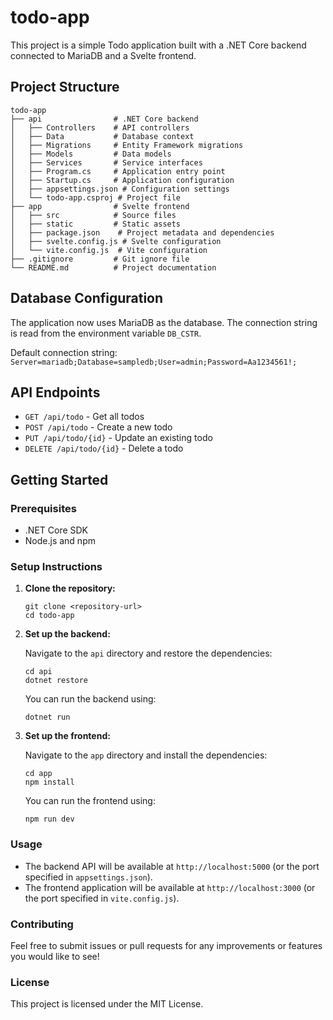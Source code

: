 # todo-app

This project is a simple Todo application built with a .NET Core backend connected to MariaDB and a Svelte frontend. 

## Project Structure

```
todo-app
├── api                # .NET Core backend
│   ├── Controllers    # API controllers
│   ├── Data           # Database context
│   ├── Migrations     # Entity Framework migrations
│   ├── Models         # Data models
│   ├── Services       # Service interfaces
│   ├── Program.cs     # Application entry point
│   ├── Startup.cs     # Application configuration
│   ├── appsettings.json # Configuration settings
│   └── todo-app.csproj # Project file
├── app                # Svelte frontend
│   ├── src            # Source files
│   ├── static         # Static assets
│   ├── package.json    # Project metadata and dependencies
│   ├── svelte.config.js # Svelte configuration
│   └── vite.config.js  # Vite configuration
├── .gitignore         # Git ignore file
└── README.md          # Project documentation
```

## Database Configuration

The application now uses MariaDB as the database. The connection string is read from the environment variable `DB_CSTR`. 

Default connection string: `Server=mariadb;Database=sampledb;User=admin;Password=Aa1234561!;`

## API Endpoints

- `GET /api/todo` - Get all todos
- `POST /api/todo` - Create a new todo
- `PUT /api/todo/{id}` - Update an existing todo
- `DELETE /api/todo/{id}` - Delete a todo

## Getting Started

### Prerequisites

- .NET Core SDK
- Node.js and npm

### Setup Instructions

1. **Clone the repository:**

   ```
   git clone <repository-url>
   cd todo-app
   ```

2. **Set up the backend:**

   Navigate to the `api` directory and restore the dependencies:

   ```
   cd api
   dotnet restore
   ```

   You can run the backend using:

   ```
   dotnet run
   ```

3. **Set up the frontend:**

   Navigate to the `app` directory and install the dependencies:

   ```
   cd app
   npm install
   ```

   You can run the frontend using:

   ```
   npm run dev
   ```

### Usage

- The backend API will be available at `http://localhost:5000` (or the port specified in `appsettings.json`).
- The frontend application will be available at `http://localhost:3000` (or the port specified in `vite.config.js`).

### Contributing

Feel free to submit issues or pull requests for any improvements or features you would like to see!

### License

This project is licensed under the MIT License.